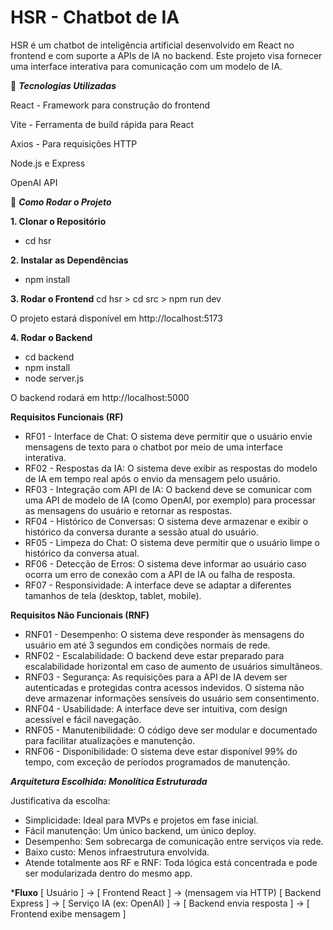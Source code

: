 # HSR - Chatbot de IA 

HSR é um chatbot de inteligência artificial desenvolvido em React no frontend e com suporte a APIs de IA no backend. Este projeto visa fornecer uma interface interativa para comunicação com um modelo de IA.


🚀 ***Tecnologias Utilizadas***

React - Framework para construção do frontend

Vite - Ferramenta de build rápida para React

Axios - Para requisições HTTP

Node.js e Express

OpenAI API 


🔧 ***Como Rodar o Projeto***

**1. Clonar o Repositório**
- cd hsr

**2. Instalar as Dependências**
- npm install

**3. Rodar o Frontend**
cd hsr > cd src > npm run dev

O projeto estará disponível em http://localhost:5173

**4. Rodar o Backend**
- cd backend
- npm install
- node server.js

O backend rodará em http://localhost:5000


****Requisitos Funcionais (RF)****
- RF01 - Interface de Chat: O sistema deve permitir que o usuário envie mensagens de texto para o chatbot por meio de uma interface interativa.
- RF02 - Respostas da IA: O sistema deve exibir as respostas do modelo de IA em tempo real após o envio da mensagem pelo usuário.
- RF03 - Integração com API de IA: O backend deve se comunicar com uma API de modelo de IA (como OpenAI, por exemplo) para processar as mensagens do usuário e retornar as respostas.
- RF04 - Histórico de Conversas: O sistema deve armazenar e exibir o histórico da conversa durante a sessão atual do usuário.
- RF05 - Limpeza do Chat: O sistema deve permitir que o usuário limpe o histórico da conversa atual.
- RF06 - Detecção de Erros: O sistema deve informar ao usuário caso ocorra um erro de conexão com a API de IA ou falha de resposta.
- RF07 - Responsividade: A interface deve se adaptar a diferentes tamanhos de tela (desktop, tablet, mobile).

****Requisitos Não Funcionais (RNF)****

- RNF01 - Desempenho: O sistema deve responder às mensagens do usuário em até 3 segundos em condições normais de rede.
- RNF02 - Escalabilidade: O backend deve estar preparado para escalabilidade horizontal em caso de aumento de usuários simultâneos.
- RNF03 - Segurança: As requisições para a API de IA devem ser autenticadas e protegidas contra acessos indevidos. O sistema não deve armazenar informações sensíveis do usuário sem consentimento.
- RNF04 - Usabilidade: A interface deve ser intuitiva, com design acessível e fácil navegação.
- RNF05 - Manutenibilidade: O código deve ser modular e documentado para facilitar atualizações e manutenção.
- RNF06 - Disponibilidade: O sistema deve estar disponível 99% do tempo, com exceção de períodos programados de manutenção.

***Arquitetura Escolhida: Monolítica Estruturada***

Justificativa da escolha:
- Simplicidade: Ideal para MVPs e projetos em fase inicial.
- Fácil manutenção: Um único backend, um único deploy.
- Desempenho: Sem sobrecarga de comunicação entre serviços via rede.
- Baixo custo: Menos infraestrutura envolvida.
- Atende totalmente aos RF e RNF: Toda lógica está concentrada e pode ser modularizada dentro do mesmo app.

***Fluxo**
[ Usuário ]
    ->
[ Frontend React ]
    -> (mensagem via HTTP)
[ Backend Express ]
    ->
[ Serviço IA (ex: OpenAI) ]
    ->
[ Backend envia resposta ]
    ->
[ Frontend exibe mensagem ]
